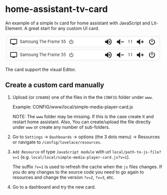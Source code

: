 # home-assistant-tv-card
An example of a simple tv card for home assistant with JavaScript and Lit-Element. A great start for any custom UI card.

![](./docs/view.png)

The card support the visual Editor.

## Create a custom card manually

1. Upload (or create) one of the files in the the `CONFIG` folder under `www`.
   
   Example: CONFIG/www/local/simple-media-player-card.js

   NOTE: The `www` folder may be missing. If this is the case create it and restart home assistant. Also, You can create/upload the file directly under `www` or create any number of sub-folders.

1. Go to `Settings` -> `Dashboards` -> options (the 3 dots menu) -> Resources or navigate to `/config/lovelace/resources`.
1. `Add Resource` of type `JavaScript module` with url `local/path-to-js-file?v=1` (e.g. `local/local/simple-media-player-card.js?v=1`).
  
   The suffix `?v=1` is used to refresh the cache when the `js` files changes. If you do any changes to the source code you need to go again to resources and change the version `?v=2`, `?v=3`, etc.

1. Go to a dashboard and try the new card.
